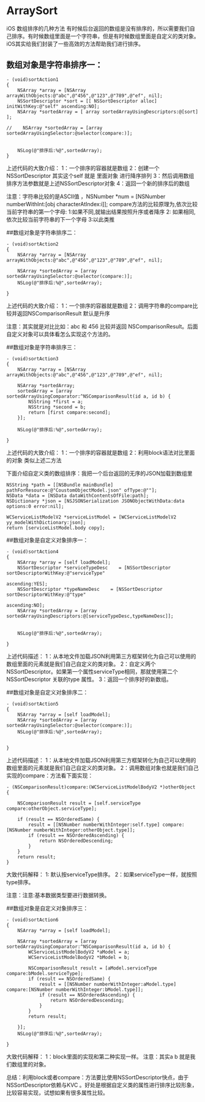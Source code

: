 # ArraySort
iOS 数组排序的几种方法
有时候后台返回的数组是没有排序的，所以需要我们自己排序。有时候数组里面是一个字符串，但是有时候数组里面是自定义的类对象。iOS其实给我们封装了一些高效的方法帮助我们进行排序。

## 数组对象是字符串排序一：
```
- (void)sortAction1
{
    NSArray *array = [NSArray arrayWithObjects:@"abc",@"456",@"123",@"789",@"ef", nil];
    NSSortDescriptor *sort = [[ NSSortDescriptor alloc] initWithKey:@"self" ascending:NO];
    NSArray *sortedArray = [ array sortedArrayUsingDescriptors:@[sort] ];

//    NSArray *sortedArray = [array sortedArrayUsingSelector:@selector(compare:)];
    
    
    NSLog(@"排序后:%@",sortedArray);
}
```

上述代码的大致介绍：
1：一个排序的容器就是数组
2：创建一个NSSortDescriptor 其实这个self 就是 里面对象 进行降序排列
3：然后调用数组排序方法参数就是上述NSSortDescriptor对象
4：返回一个新的排序后的数组

注意：字符串比较的是ASCII值 ，NSNumber *num = [NSNumber numberWithInt:[obj characterAtIndex:i]];
compare方法的比较原理为,依次比较当前字符串的第一个字母:
1:如果不同,就输出结果按照升序或者降序
2: 如果相同,依次比较当前字符串的下一个字母
3:以此类推

##数组对象是字符串排序二：

```
- (void)sortAction2
{
    NSArray *array = [NSArray arrayWithObjects:@"abc",@"456",@"123",@"789",@"ef", nil];

    NSArray *sortedArray = [array sortedArrayUsingSelector:@selector(compare:)];
    NSLog(@"排序后:%@",sortedArray);

}

```
上述代码的大致介绍：
1：一个排序的容器就是数组
2：调用字符串的compare比较并返回NSComparisonResult 默认是升序 

注意：其实就是对比比如：abc 和 456 比较并返回 NSComparisonResult。后面自定义对象可以具体看怎么实现这个方法的。

##数组对象是字符串排序三：

```
- (void)sortAction3
{
    NSArray *array = [NSArray arrayWithObjects:@"abc",@"456",@"123",@"789",@"ef", nil];

    NSArray *sortedArray;
    sortedArray = [array sortedArrayUsingComparator:^NSComparisonResult(id a, id b) {
        NSString *first = a;
        NSString *second = b;
        return [first compare:second];
    }];
    
    NSLog(@"排序后:%@",sortedArray);

}

```
上述代码的大致介绍：
1：一个排序的容器就是数组
2：利用block语法对比里面的对象 类似上述二方法



下面介绍自定义类的数组排序：我把一个后台返回的无序的JSON加载到数组里

    NSString *path = [[NSBundle mainBundle] pathForResource:@"CoustomObjectModel.json" ofType:@""];
    NSData *data = [NSData dataWithContentsOfFile:path];
    NSDictionary *json = [NSJSONSerialization JSONObjectWithData:data options:0 error:nil];
    
    WCServiceListModelV2 *serviceListModel = [WCServiceListModelV2 yy_modelWithDictionary:json];
    return [serviceListModel.body copy];

##数组对象是自定义对象排序一：
```
- (void)sortAction4
{
    NSArray *array = [self loadModel];
    NSSortDescriptor *serviceTypeDesc    = [NSSortDescriptor sortDescriptorWithKey:@"serviceType"
                                                                     ascending:YES];
    NSSortDescriptor *typeNameDesc    = [NSSortDescriptor sortDescriptorWithKey:@"type"
                                                                     ascending:NO];
    NSArray *sortedArray = [array sortedArrayUsingDescriptors:@[serviceTypeDesc,typeNameDesc]];

    
    NSLog(@"排序后:%@",sortedArray);

}
```
上述代码描述：
1：从本地文件加载JSON利用第三方框架转化为自己可以使用的数组里面的元素就是我们自己自定义的类对象。
2：自定义两个NSSortDescriptor。如果第一个属性serviceType相同，那就使用第二个NSSortDescriptor 关联的type 属性。
3：返回一个排序好的新数组。

##数组对象是自定义对象排序二：
```
- (void)sortAction5
{
    NSArray *array = [self loadModel];
    NSArray *sortedArray = [array sortedArrayUsingSelector:@selector(compare:)];
    NSLog(@"排序后:%@",sortedArray);

    
}
```
上述代码描述：
1：从本地文件加载JSON利用第三方框架转化为自己可以使用的数组里面的元素就是我们自己自定义的类对象。
2：调用数组对象也就是我们自己实现的compare：方法看下面实现：
```
- (NSComparisonResult)compare:(WCServiceListModelBodyV2 *)otherObject {
    
    NSComparisonResult result = [self.serviceType compare:otherObject.serviceType];

    if (result == NSOrderedSame) {
        result = [[NSNumber numberWithInteger:self.type] compare:[NSNumber numberWithInteger:otherObject.type]];
        if (result == NSOrderedAscending) {
            return NSOrderedDescending;
        }
    }
    return result;
}
```
 大致代码解释：
1:    默认按serviceType排序。
2：如果serviceType一样，就按照type排序。

注意：注意:基本数据类型要进行数据转换。

##数组对象是自定义对象排序三：
```
- (void)sortAction6
{
    NSArray *array = [self loadModel];

    NSArray *sortedArray = [array sortedArrayUsingComparator:^NSComparisonResult(id a, id b) {
        WCServiceListModelBodyV2 *aModel = a;
        WCServiceListModelBodyV2 *bModel = b;

        NSComparisonResult result = [aModel.serviceType compare:bModel.serviceType];
        if (result == NSOrderedSame) {
            result = [[NSNumber numberWithInteger:aModel.type] compare:[NSNumber numberWithInteger:bModel.type]];
            if (result == NSOrderedAscending) {
                return NSOrderedDescending;
            }
        }
        return result;
      
    }];
    NSLog(@"排序后:%@",sortedArray);

}
```
 大致代码解释：
1：block里面的实现和第二种实现一样。
注意：其实a b 就是我们数组里的对象。

总结：利用block或者compare：方法要比使用NSSortDescriptor快点，由于NSSortDescriptor依赖与KVC 。好处是根据自定义类的属性进行排序比较形象，比较容易实现，试想如果有很多属性比较。
